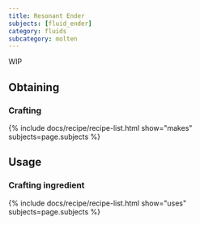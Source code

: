 ```yaml
---
title: Resonant Ender
subjects: [fluid_ender]
category: fluids
subcategory: molten
---
```


WIP

Obtaining
---------

### Crafting
{% include docs/recipe/recipe-list.html show="makes" subjects=page.subjects %}

Usage
-----

### Crafting ingredient
{% include docs/recipe/recipe-list.html show="uses" subjects=page.subjects %}